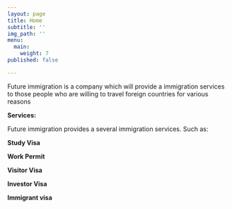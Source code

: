 ```yaml
---
layout: page
title: Home
subtitle: ''
img_path: ''
menu:
  main:
    weight: 7
published: false

---
```

Future immigration is a company which will provide a immigration services to those people who are willing to travel foreign countries for various reasons

**Services:**

Future immigration provides a several immigration services. Such as:

**Study Visa**

 **Work Permit**

 **Visitor Visa**

**Investor Visa**

 **Immigrant visa**